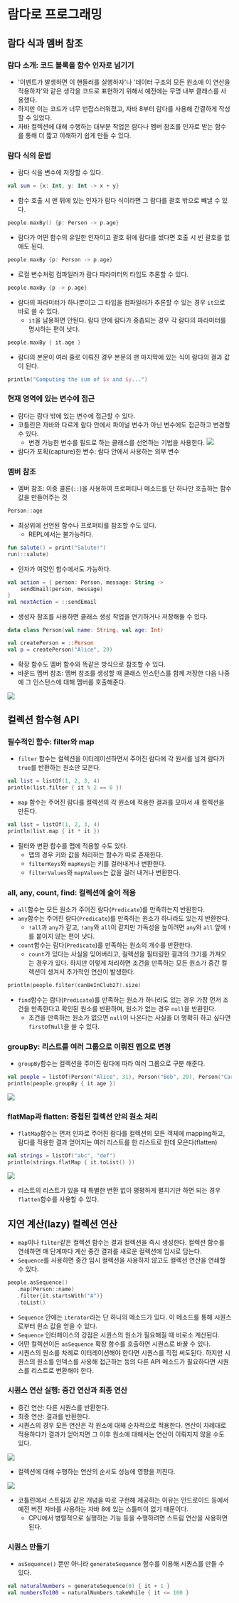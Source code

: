 # 람다로 프로그래밍

## 람다 식과 멤버 참조

### 람다 소개: 코드 블록을 함수 인자로 넘기기

- '이벤트가 발생하면 이 핸들러를 실행하자'나 '데이터 구조의 모든 원소에 이 연산을 적용하자'와 같은 생각을 코드로 표현하기 위해서 예전에는 무명 내부 클래스를 사용했다.
- 하지만 이는 코드가 너무 번잡스러워졌고, 자바 8부터 람다를 사용해 간결하게 작성할 수 있었다.
- 자바 컬렉션에 대해 수행하는 대부분 작업은 람다나 멤버 참조를 인자로 받는 함수를 통해 더 짧고 이해하기 쉽게 만들 수 있다.

### 람다 식의 문법

- 람다 식을 변수에 저장할 수 있다.

```kotlin
val sum = {x: Int, y: Int -> x + y}
```

- 함수 호출 시 맨 뒤에 있는 인자가 람다 식이라면 그 람다를 괄호 밖으로 빼낼 수 있다.

```kotlin
people.maxBy() {p: Person -> p.age}
```

- 람다가 어떤 함수의 유일한 인자이고 괄호 뒤에 람다를 썼다면 호출 시 빈 괄호를 없애도 된다.

```kotlin
people.maxBy {p: Person -> p.age}
```

- 로컬 변수처럼 컴파일러가 람다 파라미터의 타입도 추론할 수 있다.

```kotlin
people.maxBy {p -> p.age}
```

- 람다의 파라미터가 하나뿐이고 그 타입을 컴파일러가 추론할 수 있는 경우 `it`으로 바로 쓸 수 있다.
	- `it`을 남용하면 안된다. 람다 안에 람다가 중촙되는 경우 각 람다의 파라미터를 명시하는 편이 낫다.

```kotlin
people.maxBy { it.age }
```

- 람다의 본문이 여러 줄로 이뤄진 경우 본문의 맨 마지막에 있는 식이 람다의 결과 값이 된다.

```kotlin
println("Computing the sum of $x and $y...")
```

### 현재 영역에 있는 변수에 접근

- 람다는 람다 밖에 있는 변수에 접근할 수 있다.
- 코틀린은 자바와 다르게 람다 안에서 파이널 변수가 아닌 변수에도 접근하고 변경할 수 있다.
	- 변경 가능한 변수를 필드로 하는 클래스를 선언하는 기법을 사용한다.
	![](assets/Pasted%20image%2020230210102240.png)
- 람다가 포획(capture)한 변수: 람다 안에서 사용하는 외부 변수

### 멤버 참조

- 멤버 참조: 이중 콜론(`::`)을 사용하여 프로퍼티나 메소드를 단 하나만 호출하는 함수 값을 만들어주는 것

```kotlin
Person::age
```

- 최상위에 선언된 함수나 프로퍼티를 참조할 수도 있다.
	- REPL에서는 불가능하다.

```kotlin
fun salute() = print("Salute!")
run(::salute)
```

- 인자가 여럿인 함수에서도 가능하다.

```kotlin
val action = { person: Person, message: String -> 
	sendEmail(person, message)
}
val nextAction = ::sendEmail
```

- 생성자 참조를 사용하면 클래스 생성 작업을 연기하거나 저장해둘 수 있다.

```kotlin
data class Person(val name: String, val age: Int)

val createPerson = ::Person
val p = createPerson("Alice", 29)
```

- 확장 함수도 멤버 함수와 똑같은 방식으로 참조할 수 있다.
- 바운드 멤버 참조: 멤버 참조를 생성할 때 클래스 인스턴스를 함께 저장한 다음 나중에 그 인스턴스에 대해 멤버를 호출해준다.

![](assets/Pasted%20image%2020230210103944.png)

## 컬렉션 함수형 API

### 필수적인 함수: filter와 map

- `filter` 함수는 컬렉션을 이터레이션하면서 주어진 람다에 각 원서를 넘겨 람다가 `true`를 반환하는 원소만 모은다.

```kotlin
val list = listOf(1, 2, 3, 4)  
println(list.filter { it % 2 == 0 })
```

- `map` 함수는 주어진 람다를 컬렉션의 각 원소에 적용한 결과를 모아서 새 컬렉션을 만든다.

```kotlin
val list = listOf(1, 2, 3, 4)  
println(list.map { it * it })
```

- 필터와 변환 함수를 맵에 적용할 수도 있다.
	- 맵의 경우 키와 값을 처리하는 함수가 따로 존재한다.
	- `filterKeys`와 `mapKeys`는 키를 걸러내거나 변환한다.
	- `filterValues`와 `mapValues`는 값을 걸러 내거나 변환한다.

### all, any, count, find: 컬렉션에 술어 적용

- `all`함수는 모든 원소가 주어진 람다(`Predicate`)를 만족하는지 반환한다.
- `any`함수는 주어진 람다(`Predicate`)를 만족하는 원소가 하나라도 있는지 반환한다.
	- `!all`과 `any`가 같고, `!any`와 `all`이 같지만 가독성을 높이려면 `any`와 `all` 앞에 `!`를 붙이지 않는 편이 낫다.
- `count`함수는 람다(`Predicate`)를 만족하는 원소의 개수를 반환한다.
	- `count`가 있다는 사실을 잊어버리고, 컬렉션을 필터링한 결과의 크기를 가져오는 경우가 있다. 하지만 이렇게 처리하면 조건을 만족하는 모든 원소가 중간 컬렉션이 생겨서 추가적인 연산이 발생한다.

```kotlin
println(people.filter(canBeInClub27).size)
```

- `find`함수는 람다(`Predicate`)를 만족하는 원소가 하나라도 있는 경우 가장 먼저 조건을 만족한다고 확인된 원소를 반환하며, 원소가 없는 경우 `null`을 반환한다.
	- 조건을 만족하는 원소가 없으면 `null`이 나온다는 사실을 더 명확히 하고 싶다면 `firstOfNull`을 쓸 수 있다.

### groupBy: 리스트를 여러 그룹으로 이뤄진 맵으로 변경

- `groupBy`함수는 컬렉션을 주어진 람다에 따라 여러 그룹으로 구분 해준다.

```kotlin
val people = listOf(Person("Alice", 31), Person("Bob", 29), Person("Carol", 31))  
println(people.groupBy { it.age })
```

![](assets/Pasted%20image%2020230213103829.png)

### flatMap과 flatten: 중첩된 컬렉션 안의 원소 처리

- `flatMap`함수는 먼저 인자로 주어진 람다를 컬렉션의 모든 객체에 mapping하고, 람다를 적용한 결과 얻어지는 여러 리스트를 한 리스트로 한데 모은다(flatten)

```kotlin
val strings = listOf("abc", "def")  
println(strings.flatMap { it.toList() })
```

![](assets/Pasted%20image%2020230213104806.png)

- 리스트의 리스트가 있을 때 특별한 변환 없이 평평하게 펼치기만 하면 되는 경우 `flatten`함수를 사용할 수 있다.

## 지연 계산(lazy) 컬렉션 연산

- `map`이나 `filter`같은 컬렉션 함수는 결과 컬렉션을 즉시 생성한다. 컬렉션 함수를 연쇄하면 매 단계마다 계산 중간 결과를 새로운 컬렉션에 임시로 담는다.
- `Sequence`를 사용하면 중간 임시 컬렉션을 사용하지 않고도 컬렉션 연산을 연쇄할 수 있다.

```kotlin
people.asSequence()  
   .map(Person::name)  
   .filter{it.startsWith("A")}  
   .toList()
```

- `Sequence` 안에는 `iterator`라는 단 하나의 메소드가 있다. 이 메소드를 통해 시퀀스로부터 원소 값을 얻을 수 있다.
- `Sequence` 인터페이스의 강점은 시퀀스의 원소가 필요해질 때 비로소 계산된다.
- 어떤 컬렉션이든 `asSequence` 확장 함수를 호출하면 시퀀스로 바꿀 수 있다.
- 시퀀스의 원소를 차례로 이터레이션해야 한다면 시퀀스를 직접 써도된다. 하지만 시퀀스의 원소를 인덱스를 사용해 접근하는 등의 다른 API 메소드가 필요하다면 시퀀스를 리스트로 변환해야 한다.

### 시퀀스 연산 실행: 중간 연산과 최종 연산

- 중간 연산: 다른 시퀀스를 반환한다.
- 최종 연산: 결과를 반환한다.
- 시퀀스의 경우 모든 연산은 각 원소에 대해 순차적으로 적용한다. 연산이 차례대로 적용하다가 결과가 얻어지면 그 이후 원소에 대해서는 연산이 이뤄지지 않을 수도 있다.

![](assets/Pasted%20image%2020230214110613.png)

- 컬렉션에 대해 수행하는 연산의 순서도 성능에 영향을 끼친다.

![](assets/Pasted%20image%2020230214110731.png)

- 코틀린에서 스트림과 같은 개념을 따로 구현해 제공하는 이유는 안드로이드 등에서 예전 버전 자바를 사용하는 자바 8에 있는 스틀미이 없기 때문이다.
	- CPU에서 병렬적으로 실행하는 기능 등을 수행하려면 스트림 연산을 사용하면 된다.

### 시퀀스 만들기

- `asSequence()` 뿐만 아니라 `generateSequence` 함수를 이용해 시퀀스를 만들 수 있다.

```kotlin
val naturalNumbers = generateSequence(0) { it + 1 }  
val numbersTo100 = naturalNumbers.takeWhile { it <= 100 }
```